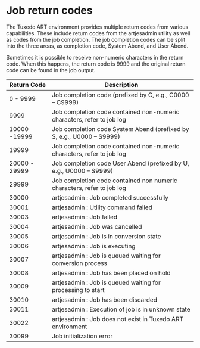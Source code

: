 # Job return codes

The Tuxedo ART environment provides multiple return codes from various capabilities. These include return codes from the artjesadmin utility as well as codes from the job completion. The job completion codes can be split into the three areas, as completion code, System Abend, and User Abend.

Sometimes it is possible to receive non-numeric characters in the return code. When this happens, the return code is 9999 and the original return code can be found in the job output.

|Return Code|Description|
|--- |--- |
|0 - 9999|Job completion code (prefixed by C, e.g., C0000 – C9999)|
|9999|Job completion code contained non-numeric characters, refer to job log|
|10000 -19999|Job completion code System Abend (prefixed by S, e.g., U0000 – S9999)|
|19999|Job completion code contained non-numeric characters, refer to job log|
|20000 - 29999|Job completion code User Abend (prefixed by U, e.g., U0000 – S9999)|
|29999|Job completion code contained non numeric characters, refer to job log|
|30000|artjesadmin : Job completed successfully|
|30001|artjesadmin : Utility command failed|
|30003|artjesadmin : Job failed|
|30004|artjesadmin : Job was cancelled|
|30005|artjesadmin : Job is in conversion state|
|30006|artjesadmin : Job is executing|
|30007|artjesadmin : Job is queued waiting for conversion process|
|30008|artjesadmin : Job has been placed on hold|
|30009|artjesadmin : Job is queued waiting for processing to start|
|30010|artjesadmin : Job has been discarded|
|30011|artjesadmin : Execution of job is in unknown state|
|30022|artjesadmin : Job does not exist in Tuxedo ART environment|
|30099|Job initialization error|
